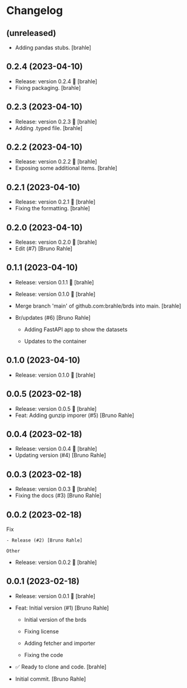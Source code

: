 Changelog
=========


(unreleased)
------------
- Adding pandas stubs. [brahle]


0.2.4 (2023-04-10)
------------------
- Release: version 0.2.4 🚀 [brahle]
- Fixing packaging. [brahle]


0.2.3 (2023-04-10)
------------------
- Release: version 0.2.3 🚀 [brahle]
- Adding .typed file. [brahle]


0.2.2 (2023-04-10)
------------------
- Release: version 0.2.2 🚀 [brahle]
- Exposing some additional items. [brahle]


0.2.1 (2023-04-10)
------------------
- Release: version 0.2.1 🚀 [brahle]
- Fixing the formatting. [brahle]


0.2.0 (2023-04-10)
------------------
- Release: version 0.2.0 🚀 [brahle]
- Edit (#7) [Bruno Rahle]


0.1.1 (2023-04-10)
------------------
- Release: version 0.1.1 🚀 [brahle]
- Release: version 0.1.0 🚀 [brahle]
- Merge branch 'main' of github.com:brahle/brds into main. [brahle]
- Br/updates (#6) [Bruno Rahle]

  * Adding FastAPI app to show the datasets

  * Updates to the container


0.1.0 (2023-04-10)
------------------
- Release: version 0.1.0 🚀 [brahle]


0.0.5 (2023-02-18)
------------------
- Release: version 0.0.5 🚀 [brahle]
- Feat: Adding gunzip imporer (#5) [Bruno Rahle]


0.0.4 (2023-02-18)
------------------
- Release: version 0.0.4 🚀 [brahle]
- Updating version (#4) [Bruno Rahle]


0.0.3 (2023-02-18)
------------------
- Release: version 0.0.3 🚀 [brahle]
- Fixing the docs (#3) [Bruno Rahle]


0.0.2 (2023-02-18)
------------------

Fix
~~~
- Release (#2) [Bruno Rahle]

Other
~~~~~
- Release: version 0.0.2 🚀 [brahle]


0.0.1 (2023-02-18)
------------------
- Release: version 0.0.1 🚀 [brahle]
- Feat: Initial version (#1) [Bruno Rahle]

  * Initial version of the brds

  * Fixing license

  * Adding fetcher and importer

  * Fixing the code
- ✅ Ready to clone and code. [brahle]
- Initial commit. [Bruno Rahle]



